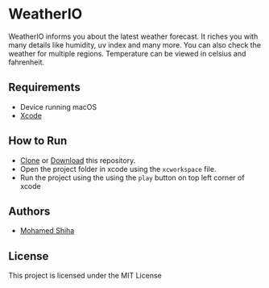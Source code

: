 # WeatherIO

WeatherIO informs you about the latest weather forecast. It riches you with many details like humidity, uv index and many more. You can also check the weather for multiple regions. Temperature can be viewed in celsius and fahrenheit.

## Requirements

 * Device running macOS
 * [Xcode](https://developer.apple.com/xcode/)

## How to Run

* [Clone](https://github.com/MohamedShiha/WeatherIO.git) or [Download](https://github.com/MohamedShiha/WeatherIO/archive/master.zip) this repository.
* Open the project folder in xcode using the `xcworkspace` file.
* Run the project using the using the `play` button on top left corner of xcode

## Authors

* [Mohamed Shiha](https://github.com/MohamedShiha)

## License

This project is licensed under the MIT License
